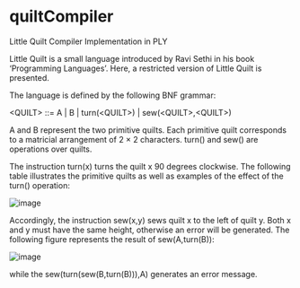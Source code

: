 # quiltCompiler
Little Quilt Compiler Implementation in PLY

Little Quilt is a small language introduced by Ravi Sethi in his book ‘Programming Languages’. Here, a restricted version of Little Quilt is presented.

The language is defined by the following BNF grammar:

\<QUILT> ::= A | B | turn(\<QUILT>) | sew(\<QUILT>,\<QUILT>)

A and B represent the two primitive quilts. Each primitive quilt corresponds to a matricial arrangement of 2 × 2 characters. turn() and sew() are operations over quilts.

The instruction turn(x) turns the quilt x 90 degrees clockwise. The following table illustrates the primitive quilts as well as examples of the effect of the turn() operation:

![image](https://user-images.githubusercontent.com/53630621/194089895-969a9db3-4720-491d-99a0-79cf9362555f.png)

Accordingly, the instruction sew(x,y) sews quilt x to the left of quilt y. Both x and y must have the same height, otherwise an error will be generated. The following figure represents the result of sew(A,turn(B)):

![image](https://user-images.githubusercontent.com/53630621/194090343-558d7127-29df-46d6-947b-4d03c50e1683.png)

while the sew(turn(sew(B,turn(B))),A) generates an error message.
